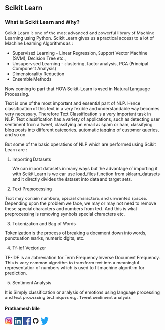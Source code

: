 ## Scikit Learn
### What is Scikit Learn and Why?

Scikit Learn is one of the most advanced and powerful library of Machine Learning using Python.
Scikit Learn gives us a practical access to a lot of Machine Learning Algorithms as :

 * Supervised Learning  - Linear Regression, Support Vector Machine (SVM), Decision Tree etc., 
 * Unsupervised Learning - clustering, factor analysis, PCA (Principal Component Analysis)
 * Dimensionality Reduction
 * Ensemble Methods
 
 Now coming to part that HOW Scikit-Learn is used in Natural Language Processing.
 
 Text is one of the most important and essential part of NLP. Hence classification of this text in a very fexible 
 and understandable way becomes very necessary. Therefore Text Classification is a very important task in NLP.
 Text classification has a variety of applications, such as detecting user sentiment from a tweet, classifying an email as spam or ham, 
 classifying blog posts into different categories, automatic tagging of customer queries, and so on.
 
 But some of the basic operations of NLP which are performed using Scikit Learn are : 
 
 1. Importing Datasets
    
    We can import datasets in many ways but the advantage of importing it with Scikit Learn is we can use load_files function from sklearn_datasets
    and it directly divides the dataset into data and target sets.
    
 2. Text Preprocessing
   
   Text may contain numbers, special characters, and unwanted spaces. Depending upon the problem we face, we may or may not need to remove \
   these special characters and numbers from text. And this is what preprocessing is removing symbols special characters etc.
 
 3. Tokenization and Bag of Words
 
   Tokenization is the process of breaking a document down into words, punctuation marks, numeric digits, etc.
   
 4. Tf-idf Vectorizer
 
   TF-IDF is an abbreviation for Term Frequency Inverse Document Frequency. This is very common algorithm to transform text into a meaningful 
   representation of numbers which is used to fit machine algorithm for prediction.
   
 5. Sentiment Analysis
 
 It is Simply classification or analysis of emotions using language processing and text processing techniques
 e.g. Tweet sentiment analysis
 
 
 
 
 
 
 
 #### Prathamesh Nile
 
 
  
 [<img src="https://github.com/nileprathamesh1/logos/blob/master/instagram-logo.png" width="25" height="25" />](https://www.instagram.com/dr.winter__1512/)
[<img src="https://github.com/nileprathamesh1/logos/blob/master/linkedin%20logo.png" width="25" height="25" />](https://www.linkedin.com/in/prathamesh-nile-51960216b/)
[<img src="https://github.com/nileprathamesh1/logos/blob/master/facebook_logo.png" width="25" height="25" />](https://www.facebook.com/profile.php?id=100009048113675)
[<img src="https://github.com/nileprathamesh1/logos/blob/master/github_logo.png" width="25" height="25" />](https://github.com/nileprathamesh1/)
[<img src="https://github.com/nileprathamesh1/logos/blob/master/twitter_logo.png" width="25" height="25" />](https://twitter.com/NilePratham1512)



    
 
